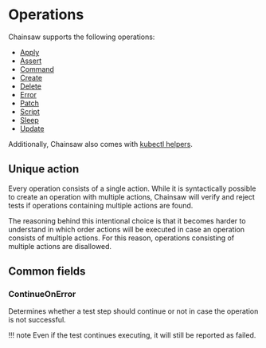# Operations

Chainsaw supports the following operations:

- [Apply](./apply.md)
- [Assert](./assert.md)
- [Command](./command.md)
- [Create](./create.md)
- [Delete](./delete.md)
- [Error](./error.md)
- [Patch](./patch.md)
- [Script](./script.md)
- [Sleep](./sleep.md)
- [Update](./update.md)

Additionally, Chainsaw also comes with [kubectl helpers](./helpers/index.md).

## Unique action

Every operation consists of a single action. While it is syntactically possible to create an operation with multiple actions, Chainsaw will verify and reject tests if operations containing multiple actions are found.

The reasoning behind this intentional choice is that it becomes harder to understand in which order actions will be executed in case an operation consists of multiple actions. For this reason, operations consisting of multiple actions are disallowed.

## Common fields

### ContinueOnError

Determines whether a test step should continue or not in case the operation is not successful.

!!! note
    Even if the test continues executing, it will still be reported as failed.

